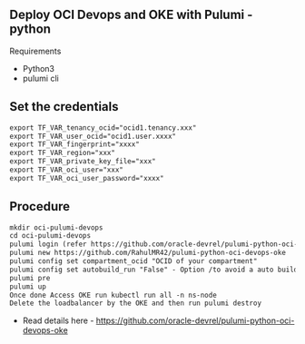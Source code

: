 Deploy OCI Devops and OKE with Pulumi - python 
---

Requirements 

- Python3
- pulumi cli

Set the credentials 
----

```markdown
export TF_VAR_tenancy_ocid="ocid1.tenancy.xxx"
export TF_VAR_user_ocid="ocid1.user.xxxx"
export TF_VAR_fingerprint="xxxx"
export TF_VAR_region="xxx"
export TF_VAR_private_key_file="xxx"
export TF_VAR_oci_user="xxx"
export TF_VAR_oci_user_password="xxxx"
```


Procedure
----

```markdown
mkdir oci-pulumi-devops
cd oci-pulumi-devops
pulumi login (refer https://github.com/oracle-devrel/pulumi-python-oci-oke for more login options)
pulumi new https://github.com/RahulMR42/pulumi-python-oci-devops-oke
pulumi config set compartment_ocid "OCID of your compartment"
pulumi config set autobuild_run "False" - Option /to avoid a auto build run
pulumi pre
pulumi up
Once done Access OKE run kubectl run all -n ns-node
Delete the loadbalancer by the OKE and then run pulumi destroy 
```

- Read details here - https://github.com/oracle-devrel/pulumi-python-oci-devops-oke